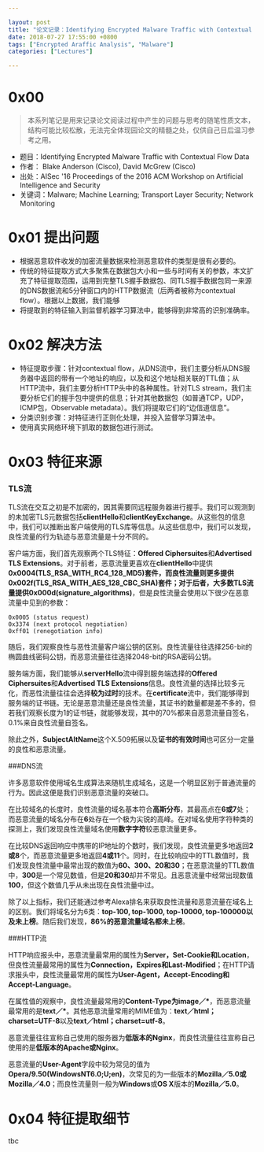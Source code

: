 ```yaml
---

layout: post
title: "论文记录：Identifying Encrypted Malware Traffic with Contextual Flow Data"
date: 2018-07-27 17:55:00 +0800
tags: ["Encrypted Araffic Analysis", "Malware"]
categories: ["Lectures"]

---
```


# 0x00
>本系列笔记是用来记录论文阅读过程中产生的问题与思考的随笔性质文本，结构可能比较松散，无法完全体现园论文的精髓之处，仅供自己日后温习参考之用。

* 题目：Identifying Encrypted Malware Traffic with Contextual Flow Data
* 作者： Blake Anderson (Cisco), David McGrew (Cisco)
* 出处：AISec '16 Proceedings of the 2016 ACM Workshop on Artificial Intelligence and Security
* 关键词：Malware; Machine Learning; Transport Layer Security; Network Monitoring<!-- more -->

# 0x01 提出问题

* 根据恶意软件收发的加密流量数据来检测恶意软件的类型是很有必要的。
* 传统的特征提取方式大多聚焦在数据包大小和一些与时间有关的参数，本文扩充了特征提取范围，运用到完整TLS握手数据包、同TLS握手数据包同一来源的DNS数据流和5分钟窗口内的HTTP数据流（后两者被称为contextual flow）。根据以上数据，我们能够
* 将提取到的特征输入到监督机器学习算法中，能够得到非常高的识别准确率。

# 0x02 解决方法

* 特征提取步骤：针对contextual flow，从DNS流中，我们主要分析从DNS服务器中返回的带有一个地址的响应，以及和这个地址相关联的TTL值；从HTTP流中，我们主要分析HTTP头中的各种属性。针对TLS stream，我们主要分析它们的握手包中提供的信息；针对其他数据包（如普通TCP，UDP，ICMP包，Observable metadata）。我们将提取它们的“边信道信息”。
* 分类识别步骤：对特征进行正则化处理，并投入监督学习算法中。
* 使用真实网络环境下抓取的数据包进行测试。

# 0x03 特征来源
### TLS流

TLS流在交互之初是不加密的，因其需要同远程服务器进行握手。我们可以观测到的未加密TLS元数据包括**clientHello**和**clientKeyExchange**。从这些包的信息中，我们可以推断出客户端使用的TLS库等信息。从这些信息中，我们可以发现，良性流量的行为轨迹与恶意流量是十分不同的。

客户端方面，我们首先观察两个TLS特征：**Offered Ciphersuites**和**Advertised TLS Extensions**。对于前者，恶意流量更喜欢在**clientHello**中提供**0x0004(TLS_RSA_WITH_RC4_128_MD5)**套件，而良性流量则更多提供**0x002f(TLS_RSA_WITH_AES_128_CBC_SHA)**套件；对于后者，大多数TLS流量提供**0x000d(signature_algorithms)**，但是良性流量会使用以下很少在恶意流量中见到的参数：

```
0x0005 (status request)
0x3374 (next protocol negotiation)
0xff01 (renegotiation info)
```

随后，我们观察良性与恶性流量客户端公钥的区别。良性流量往往选择256-bit的椭圆曲线密码公钥，而恶意流量往往选择2048-bit的RSA密码公钥。

服务端方面，我们能够从**serverHello**流中得到服务端选择的**Offered Ciphersuites**和**Advertised TLS Extensions**信息。良性流量的选择比较多元化，而恶性流量往往会选择**较为过时**的技术。在**certificate**流中，我们能够得到服务端的证书链。无论是恶意流量还是良性流量，其证书的数量都是差不多的，但若我们观察长度为1的证书链，就能够发现，其中的70%都来自恶意流量自签名，0.1%来自良性流量自签名。

除此之外，**SubjectAltName**这个X.509拓展以及**证书的有效时间**也可区分一定量的良性和恶意流量。

###DNS流

许多恶意软件使用域名生成算法来随机生成域名，这是一个明显区别于普通流量的行为。因此这便是我们识别恶意流量的突破口。

在比较域名的长度时，良性流量的域名基本符合**高斯分布**，其最高点在**6或7**处；而恶意流量的域名分布在**6**处存在一个极为尖锐的高峰。在对域名使用字符种类的探测上，我们发现良性流量域名使用**数字字符**较恶意流量更多。

在比较DNS返回响应中携带的IP地址的个数时，我们发现，良性流量更多地返回**2或8**个，而恶意流量更多地返回**4或11**个。同时，在比较响应中的TTL数值时，我们发现良性流量中最常出现的数值为**60、300、20和30**；在恶意流量的TTL数值中，**300**是一个常见数值，但是**20和30**却并不常见。且恶意流量中经常出现数值**100**，但这个数值几乎从未出现在良性流量中过。

除了以上指标，我们还能通过参考Alexa排名来获取良性流量和恶意流量在域名上的区别。我们将域名分为6类：**top-100, top-1000, top-10000, top-100000以及未上榜**。随后我们发现，**86%**的恶意流量域名都**未上榜**。

###HTTP流

HTTP响应报头中，恶意流量最常用的属性为**Server，Set-Cookie和Location**，但良性流量最常用的属性为**Connection，Expires和Last-Modified**；在HTTP请求报头中，良性流量最常用的属性为**User-Agent，Accept-Encoding和Accept-Language**。

在属性值的观察中，良性流量最常用的**Content-Type为image／\***，而恶意流量最常用的是**text／\***。其他恶意流量常用的MIME值为：**text／html；charset=UTF-8**以及**text／html；charset=utf-8**。

恶意流量往往宣称自己使用的服务器为**低版本的Nginx**，而良性流量往往宣称自己使用的是**低版本的Apache或Nginx**。

恶意流量的**User-Agent**字段中较为常见的值为**Opera/9.50(WindowsNT6.0;U;en)**，次常见的为一些版本的**Mozilla／5.0或Mozilla／4.0**；而良性流量则一般为**Windows**或**OS X**版本的**Mozilla／5.0**。

# 0x04 特征提取细节

tbc

